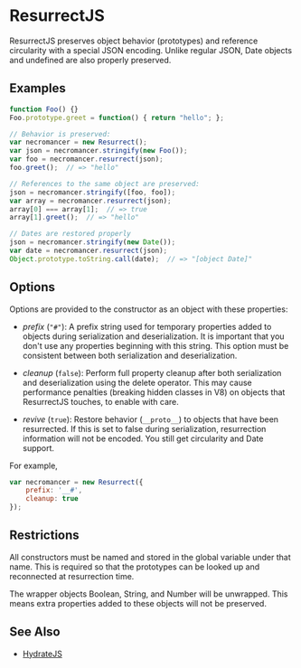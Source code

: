 # ResurrectJS

ResurrectJS preserves object behavior (prototypes) and reference
circularity with a special JSON encoding. Unlike regular JSON, Date
objects and undefined are also properly preserved.

## Examples

```javascript
function Foo() {}
Foo.prototype.greet = function() { return "hello"; };

// Behavior is preserved:
var necromancer = new Resurrect();
var json = necromancer.stringify(new Foo());
var foo = necromancer.resurrect(json);
foo.greet();  // => "hello"

// References to the same object are preserved:
json = necromancer.stringify([foo, foo]);
var array = necromancer.resurrect(json);
array[0] === array[1];  // => true
array[1].greet();  // => "hello"

// Dates are restored properly
json = necromancer.stringify(new Date());
var date = necromancer.resurrect(json);
Object.prototype.toString.call(date);  // => "[object Date]"
```

## Options

Options are provided to the constructor as an object with these
properties:

 * *prefix* (`"#"`): A prefix string used for temporary properties added
     to objects during serialization and deserialization. It is
     important that you don't use any properties beginning with this
     string. This option must be consistent between both serialization
     and deserialization.

 * *cleanup* (`false`): Perform full property cleanup after both
     serialization and deserialization using the delete operator. This
     may cause performance penalties (breaking hidden classes in V8)
     on objects that ResurrectJS touches, to enable with care.

 * *revive* (`true`): Restore behavior (`__proto__`) to objects that
     have been resurrected. If this is set to false during
     serialization, resurrection information will not be encoded. You
     still get circularity and Date support.

For example,

```javascript
var necromancer = new Resurrect({
    prefix: '__#',
    cleanup: true
});
```

## Restrictions

All constructors must be named and stored in the global variable under
that name. This is required so that the prototypes can be looked up
and reconnected at resurrection time.

The wrapper objects Boolean, String, and Number will be
unwrapped. This means extra properties added to these objects will not
be preserved.

## See Also

* [HydrateJS](https://github.com/nanodeath/HydrateJS)
